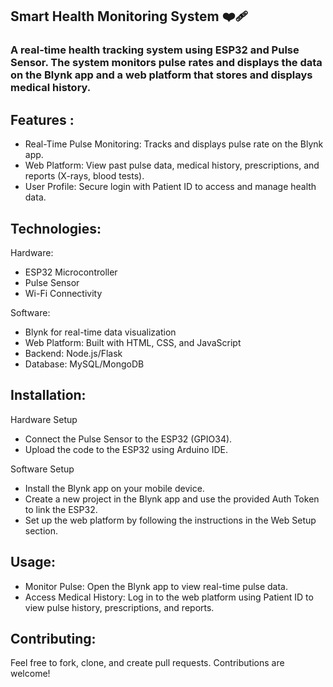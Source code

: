 ## Smart Health Monitoring System ❤️‍🩹

### A real-time health tracking system using ESP32 and Pulse Sensor. The system monitors pulse rates and displays the data on the Blynk app and a web platform that stores and displays medical history.

## Features :
- Real-Time Pulse Monitoring: Tracks and displays pulse rate on the Blynk app.
- Web Platform: View past pulse data, medical history, prescriptions, and reports (X-rays, blood tests).
- User Profile: Secure login with Patient ID to access and manage health data.
  
## Technologies: 

Hardware:
- ESP32 Microcontroller
- Pulse Sensor
- Wi-Fi Connectivity
  
Software:
- Blynk for real-time data visualization
- Web Platform: Built with HTML, CSS, and JavaScript
- Backend: Node.js/Flask
- Database: MySQL/MongoDB
  
## Installation:

Hardware Setup
- Connect the Pulse Sensor to the ESP32 (GPIO34).
- Upload the code to the ESP32 using Arduino IDE.

Software Setup
- Install the Blynk app on your mobile device.
- Create a new project in the Blynk app and use the provided Auth Token to link the ESP32.
- Set up the web platform by following the instructions in the Web Setup section.

## Usage:

- Monitor Pulse: Open the Blynk app to view real-time pulse data.
- Access Medical History: Log in to the web platform using Patient ID to view pulse history, prescriptions, and reports.

## Contributing:

Feel free to fork, clone, and create pull requests. Contributions are welcome!
